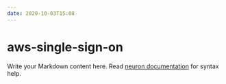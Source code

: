 ```yaml
---
date: 2020-10-03T15:08
---
```


# aws-single-sign-on

Write your Markdown content here. Read [neuron documentation](https://neuron.zettel.page/2011404.html) for syntax help.

